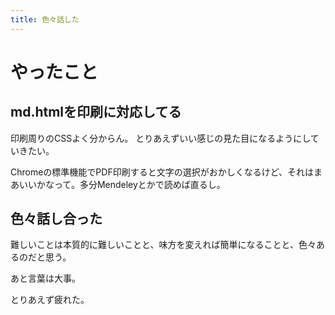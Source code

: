 ```yaml
---
title: 色々話した
---
```


# やったこと

## md.htmlを印刷に対応してる

印刷周りのCSSよく分からん。
とりあえずいい感じの見た目になるようにしていきたい。

Chromeの標準機能でPDF印刷すると文字の選択がおかしくなるけど、それはまあいいかなって。多分Mendeleyとかで読めば直るし。

## 色々話し合った

難しいことは本質的に難しいことと、味方を変えれば簡単になることと、色々あるのだと思う。

あと言葉は大事。

とりあえず疲れた。
